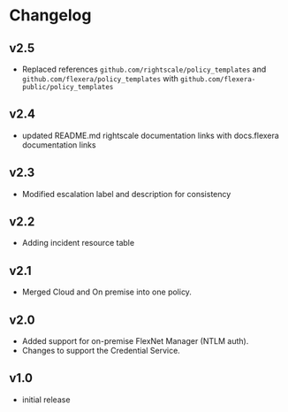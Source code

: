 # Changelog

## v2.5

- Replaced references `github.com/rightscale/policy_templates` and `github.com/flexera/policy_templates` with `github.com/flexera-public/policy_templates`

## v2.4

- updated README.md rightscale documentation links with docs.flexera documentation links

## v2.3

- Modified escalation label and description for consistency

## v2.2

- Adding incident resource table

## v2.1

- Merged Cloud and On premise into one policy.

## v2.0

- Added support for on-premise FlexNet Manager (NTLM auth).
- Changes to support the Credential Service.

## v1.0

- initial release
